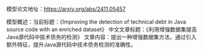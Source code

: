 模型论文地址：https://arxiv.org/abs/2411.05457

模型概述：当前标题：《Improving the detection of technical debt in Java source code with an enriched dataset》
中文文章标题：《利用增强数据集提高Java源代码中技术债务的检测》
文章内容：提出一种增强数据集方法，通过引入额外特征，提升Java源代码中技术债务检测的准确性。
